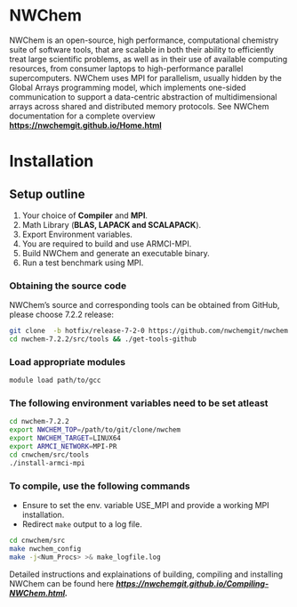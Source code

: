 NWChem 
=====

NWChem is an open-source, high performance, computational chemistry suite of software tools, that are scalable in both their ability to efficiently treat large scientific problems, as well as in their use of available computing resources, from consumer laptops to high-performance parallel supercomputers. NWChem uses MPI for parallelism, usually hidden by the Global Arrays programming model, which implements one-sided communication to support a data-centric abstraction of multidimensional arrays across shared and distributed memory protocols. See NWChem documentation for a complete overview **https://nwchemgit.github.io/Home.html**

# Installation

## Setup outline

1. Your choice of **Compiler** and **MPI**.
2. Math Library (**BLAS, LAPACK and SCALAPACK**).
3. Export Environment variables.
4. You are required to build and use ARMCI-MPI.
5. Build NWChem and generate an executable binary.
6. Run a test benchmark using MPI.


### Obtaining the source code

 NWChem’s source and corresponding tools can be obtained from GitHub, please choose 7.2.2 release:
```bash
git clone  -b hotfix/release-7-2-0 https://github.com/nwchemgit/nwchem.git nwchem-7.2.2
cd nwchem-7.2.2/src/tools && ./get-tools-github
```

### Load appropriate modules 

```bash
module load path/to/gcc 
```

### The following environment variables need to be set atleast
```bash
cd nwchem-7.2.2
export NWCHEM_TOP=/path/to/git/clone/nwchem
export NWCHEM_TARGET=LINUX64
export ARMCI_NETWORK=MPI-PR
cd cnwchem/src/tools
./install-armci-mpi
```

### To compile, use the following commands
- Ensure to set the env. variable USE_MPI and provide a working MPI installation.
- Redirect `make` output to a log file.

```bash
cd cnwchem/src
make nwchem_config
make -j<Num_Procs> >& make_logfile.log
```

Detailed instructions and explainations of building, compiling and installing NWChem can be found here ***https://nwchemgit.github.io/Compiling-NWChem.html.***
